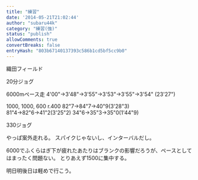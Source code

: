 ```yaml
---
title: "練習"
date: '2014-05-21T21:02:44'
author: "subaru44k"
category: "練習(強)"
status: "publish"
allowComments: true
convertBreaks: false
entryHash: "803b67140137393c586b1cd5bf5cc9b0"
---
```

織田フィールド

20分ジョグ

6000mペース走
4'00"→3'48"→3'55"→3'53"→3'55"→3'54"
(23'27")

1000, 1000, 600 r.400
82"7→84"7→40"9(3'28"3)
81"4→82"6→41"2(3'25"2)
34"6→35"3→35"0(1'44"9)

330ジョグ

やっぱ案外走れる。
スパイクじゃないし、インターバルだし。

6000でふくらはぎ下が疲れたあたりはブランクの影響だろうが、ペースとしてはまったく問題ない。
とりあえず1500に集中する。

明日明後日は軽めで行こう。

